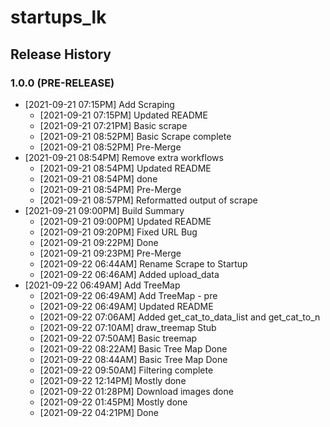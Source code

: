 # startups_lk

## Release History

### 1.0.0 (PRE-RELEASE)
* [2021-09-21 07:15PM] Add Scraping
  *  [2021-09-21 07:15PM] Updated README
  *  [2021-09-21 07:21PM] Basic scrape
  *  [2021-09-21 08:52PM] Basic Scrape complete
  *  [2021-09-21 08:52PM] Pre-Merge
* [2021-09-21 08:54PM] Remove extra workflows
  *  [2021-09-21 08:54PM] Updated README
  *  [2021-09-21 08:54PM] done
  *  [2021-09-21 08:54PM] Pre-Merge
  *  [2021-09-21 08:57PM] Reformatted output of scrape
* [2021-09-21 09:00PM] Build Summary
  *  [2021-09-21 09:00PM] Updated README
  *  [2021-09-21 09:20PM] Fixed URL Bug
  *  [2021-09-21 09:22PM] Done
  *  [2021-09-21 09:23PM] Pre-Merge
  *  [2021-09-22 06:44AM] Rename Scrape to Startup
  *  [2021-09-22 06:46AM] Added upload_data
* [2021-09-22 06:49AM] Add TreeMap
  *  [2021-09-22 06:49AM] Add TreeMap - pre
  *  [2021-09-22 06:49AM] Updated README
  *  [2021-09-22 07:06AM] Added get_cat_to_data_list and get_cat_to_n
  *  [2021-09-22 07:10AM] draw_treemap Stub
  *  [2021-09-22 07:50AM] Basic treemap
  *  [2021-09-22 08:22AM] Basic Tree Map Done
  *  [2021-09-22 08:44AM] Basic Tree Map Done
  *  [2021-09-22 09:50AM] Filtering complete
  *  [2021-09-22 12:14PM] Mostly done
  *  [2021-09-22 01:28PM] Download images done
  *  [2021-09-22 01:45PM] Mostly done
  *  [2021-09-22 04:21PM] Done
